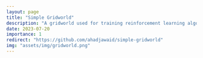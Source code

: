 ```yaml
---
layout: page
title: "Simple Gridworld"
description: "A gridworld used for training reinforcement learning algorithms using the openai's gym library."
date: 2023-07-20
importance: 1
redirect: "https://github.com/ahadjawaid/simple-gridworld"
img: "assets/img/gridworld.png"
---
```

